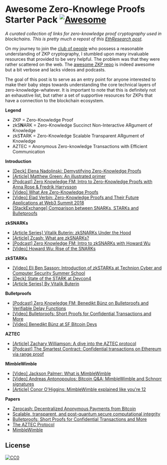 # Awesome Zero-Knowlege Proofs Starter Pack [![Awesome](https://cdn.rawgit.com/sindresorhus/awesome/d7305f38d29fed78fa85652e3a63e154dd8e8829/media/badge.svg)](https://github.com/sindresorhus/awesome)

*A curated collection of links for zero-knowledge proof cryptography used in blockchains. This is pretty much a repost of this [EthResearch post](https://ethresear.ch/t/zero-knowledge-proofs-starter-pack/4519).*

On my journey to join the [club of people](https://twitter.com/PaulRBerg/status/1044556551938363392) who possess a reasonable understanding of ZKP cryptography, I stumbled upon many invaluable resources that provided to be very helpful. The problem was that they were rather scattered on the web. The [awesome ZKP repo](https://github.com/gluk64/awesome-zero-knowledge-proofs) is indeed awesome but a bit verbose and lacks videos and podcasts.

The goal of this post is to serve as an entry point for anyone interested to make their baby steps towards understanding the core technical layers of zero-knowledge-whatever. It is important to note that this is definitely not an exhaustive list, but rather a set of supportive resources for ZKPs that have a connection to the blockchain ecosystem.

**Legend**
- ZKP = Zero-Knowledge Proof
- zkS**N**ARK = Zero-Knowledge Succinct Non-Interactive ARgument of Knowledge
- zkS**T**ARK = Zero-Knowledge Scalable Transparent ARgument of Knowledge
- AZTEC = Anonymous Zero-knowledge Transactions with Efficient Communication

**Introduction**
- [[Deck] Elena Nadolinski: Demystifying Zero-Knowledge Proofs](https://docs.google.com/presentation/d/1gfB6WZMvM9mmDKofFibIgsyYShdf0RV_Y8TLz3k1Ls0/edit#slide=id.p)
- [[Article] Matthew Green: An illustrated primer](https://blog.cryptographyengineering.com/2014/11/27/zero-knowledge-proofs-illustrated-primer/)
- [[Podcast] Zero Knowledge FM: Intro to Zero-Knowledge Proofs with Anna Rose &amp; Fredrik Harrysson](http://www.zeroknowledge.fm/21)
- [[Video] What Are Zero-Knowledge Proofs](https://www.youtube.com/watch?v=s6nYMJq3WA4)
- [[Video] Elad Verbin: Zero-Knowledge Proofs and Their Future Applications at Web3 Summit 2018](https://www.youtube.com/watch?v=J3jKROwTPCs)
- [[StackExchange] Comparison between SNARKs, STARKs and Bulletproofs](https://ethereum.stackexchange.com/a/63778/24693)

**zkSNARKs**
- [[Article Series] Vitalik Buterin: zkSNARKs Under the Hood](https://medium.com/@VitalikButerin/zk-snarks-under-the-hood-b33151a013f6)
- [[Article] Zcash: What are zkSNARKs?](https://z.cash/technology/zksnarks/)
- [[Podcast] Zero Knowledge FM: Intro to zkSNARKs with Howard Wu](http://www.zeroknowledge.fm/38)
- [[Video] Howard Wu: Rise of the SNARKs](https://www.youtube.com/watch?v=Hig_1ZFbWRM)

**zkSTARKs**
- [[Video] Eli Ben Sasson: Introduction of zkSTARKs at Technion Cyber and Computer Security Summer School](https://www.youtube.com/watch?v=VUN35BC11Qw)
- [[Deck] State of the STARK at Devcon4](https://drive.google.com/file/d/1Osa0MXu-04dfwn1YOSgN6CXOgWnsp-Tu/view)
- [[Article Series] By Vitalik Buterin](https://vitalik.ca/general/2018/07/21/starks_part_3.html)

**Bulletproofs**
- [[Podcast] Zero Knowledge FM: Benedikt Bünz on Bulletproofs and Verifiable Delay Functions](http://www.zeroknowledge.fm/40)
- [[Video] Bulletproofs: Short Proofs for Confidential Transactions and More](https://www.youtube.com/watch?v=sgruTaH_w1s)
- [[Video] Benedikt Bünz at SF Bitcoin Devs](https://www.youtube.com/watch?v=gMI8dkwGGcw)

**AZTEC**
- [[Article] Zachary Williamson: A dive into the AZTEC protocol](https://medium.com/aztec-protocol/confidential-transactions-have-arrived-a-dive-into-the-aztec-protocol-a1794c00c009)
- [[Podcast] The Smartest Contract: Confidential transactions on Ethereum via range proof](https://www.thesmartestcontract.com/27)

**MimbleWimble**
- [[Video] Jackson Palmer: What is MimbleWimble](https://www.youtube.com/watch?v=BMiM0rabRjc)
- [[Video] Andreas Antonopoulos: Bitcoin Q&A: MimbleWimble and Schnorr signatures](https://www.youtube.com/watch?v=qloq75ekxv0)
- [[Article] Conor O'Higgins: MimbleWimble explained like you're 12](https://medium.com/beam-mw/mimblewimble-explained-like-youre-12-d779a5bb483d)

**Papers**
- [Zerocash: Decentralized Anonymous Payments from Bitcoin](http://zerocash-project.org/media/pdf/zerocash-extended-20140518.pdf)
- [Scalable, transparent, and post-quantum secure computational integrity](https://eprint.iacr.org/2018/046.pdf)
- [Bulletproofs: Short Proofs for Confidential Transactions and More](https://eprint.iacr.org/2017/1066.pdf)
- [The AZTEC Protocol](https://github.com/AztecProtocol/AZTEC/blob/a383f86b094eda9c361a45c7aade81d28fa99f46/AZTEC.pdf)
- [MimbleWimble](https://scalingbitcoin.org/papers/mimblewimble.txt)

## License

[![CC0](http://mirrors.creativecommons.org/presskit/buttons/88x31/svg/cc-zero.svg)](https://creativecommons.org/publicdomain/zero/1.0/)
